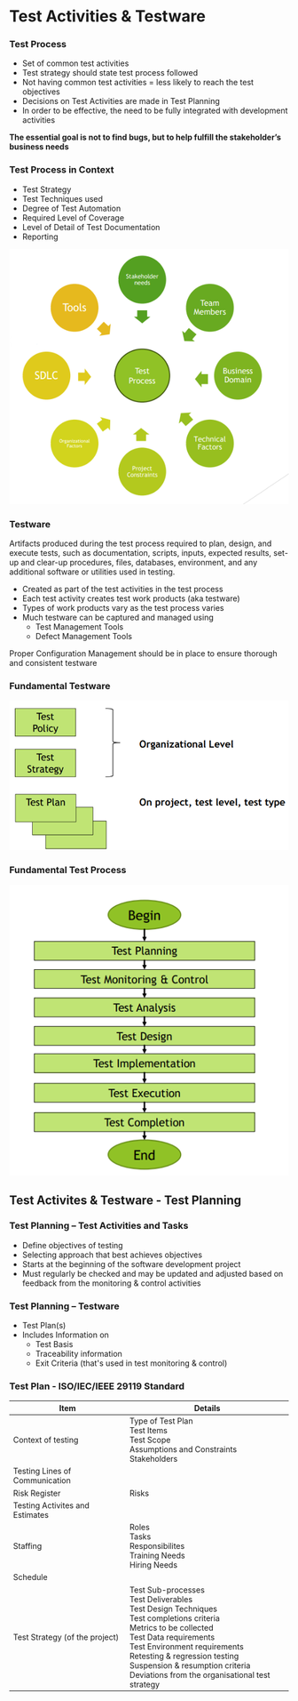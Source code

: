 # Test Activities & Testware

### Test Process

* Set of common test activities
* Test strategy should state test process followed
* Not having common test activities = less likely to reach the test objectives
* Decisions on Test Activities are made in Test Planning
* In order to be effective, the need to be fully integrated with development activities

**The essential goal is not to find bugs, but to help fulfill the stakeholder’s business needs**

### Test Process in Context

* Test Strategy
* Test Techniques used
* Degree of Test Automation
* Required Level of Coverage
* Level of Detail of Test Documentation
* Reporting

![image6.png](assets/image6.png)

### Testware

Artifacts produced during the test process required to plan, design, and execute tests, such as documentation, scripts,
inputs, expected results, set-up and clear-up procedures, files, databases, environment, and any additional software or utilities used in testing.

* Created as part of the test activities in the test process
* Each test activity creates test work products (aka testware)
* Types of work products vary as the test process varies
* Much testware can be captured and managed using
  * Test Management Tools
  * Defect Management Tools

Proper Configuration Management should be in place to ensure thorough and consistent testware

### Fundamental Testware

![image8.png](assets/image8.png)

### Fundamental Test Process

![image7.png](assets/image7.png)

## Test Activites & Testware - Test Planning

### Test Planning – Test Activities and Tasks

* Define objectives of testing
* Selecting approach that best achieves objectives
* Starts at the beginning of the software development project
* Must regularly be checked and may be updated and adjusted based on feedback from the monitoring & control activities

### Test Planning – Testware

* Test Plan(s)
* Includes Information on
  * Test Basis
  * Traceability information
  * Exit Criteria (that's used in test monitoring & control)

### Test Plan - ISO/IEC/IEEE 29119 Standard


| Item                            | Details                                                                                                                                                                                                                                                                                                                          |
|---------------------------------|----------------------------------------------------------------------------------------------------------------------------------------------------------------------------------------------------------------------------------------------------------------------------------------------------------------------------------|
| Context of testing              | Type of Test Plan<br />Test Items<br />Test Scope<br />Assumptions and Constraints<br />Stakeholders                                                                                                                                                                                                                             |
| Testing Lines of Communication  | <br/>                                                                                                                                                                                                                                                                                                                            |
| Risk Register                   | Risks                                                                                                                                                                                                                                                                                                                            |
| Testing Activites and Estimates |                                                                                                                                                                                                                                                                                                                                  |
| Staffing                        | Roles<br />Tasks<br />Responsibilites<br />Training Needs<br />Hiring Needs                                                                                                                                                                                                                                                      |
| Schedule                        |                                                                                                                                                                                                                                                                                                                                  |
| Test Strategy (of the project)  | Test Sub-processes<br />Test Deliverables<br />Test Design Techniques<br />Test completions criteria<br />Metrics to be collected<br />Test Data requirements<br />Test Environment requirements<br />Retesting & regression testing<br />Suspension & resumption criteria<br />Deviations from the organisational test strategy |